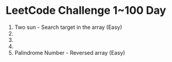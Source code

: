 
# LeetCode Challenge 1~100 Day

1. Two sun - Search target in the array (Easy)
2.
3.
4. 
5. Palindrome Number - Reversed array (Easy)
